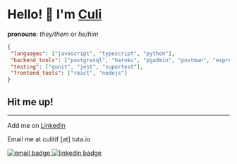 # Hello! 👋 I'm [Culi](https://www.culi.page)
**pronouns**: *they/them* or *he/him*

```json
{
 "languages": ["javascript", "typescript", "python"],
 "backend_tools": ["postgresql", "heroku", "pgadmin", "postman", "express"],
 "testing": ["qunit", "jest", "supertest"],
 "frontend_tools": ["react", "nodejs"]
}
```

## Hit me up!
<hr/>

Add me on [LinkedIn](https://www.linkedin.com/in/tif-calin/)

Email me at culitif [at] tuta.io

<a href="mailto:culitif@tuta.io?subject=[GitHub]" target="_blank">
  <img src="https://img.shields.io/badge/e%E2%80%91mail-D14836.svg?style=for-the-badge&logo=mail.ru" alt="email badge">
</a>
<a href="https://www.linkedin.com/in/tif-calin/" target="_blank">
  <img src="https://img.shields.io/badge/linkedin-%231E77B5.svg?&style=for-the-badge&logo=linkedin" alt="linkedin badge">
</a>

